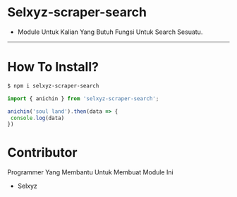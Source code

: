# Selxyz-scraper-search

- Module Untuk Kalian Yang Butuh Fungsi Untuk Search Sesuatu. 
---

# How To Install? 

```bash
$ npm i selxyz-scraper-search
```

```javascript
import { anichin } from 'selxyz-scraper-search';

anichin('soul land').then(data => {
 console.log(data) 
}) 
```

# Contributor 

Programmer Yang Membantu Untuk Membuat Module Ini
 
- Selxyz
